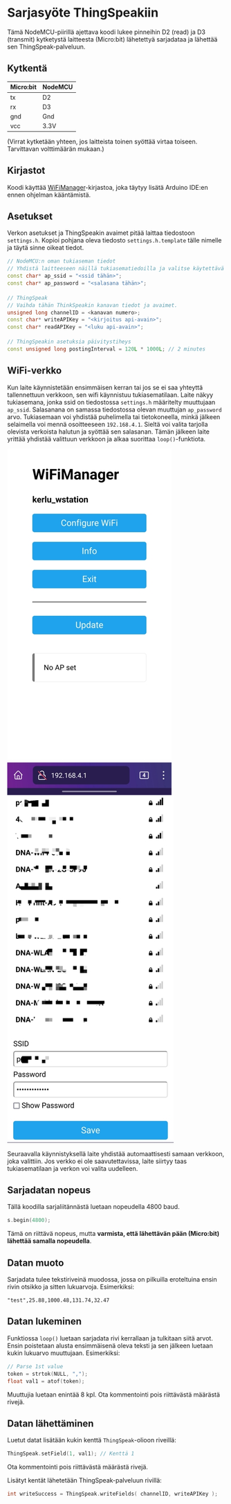 # Sarjasyöte ThingSpeakiin

Tämä NodeMCU-piirillä ajettava koodi lukee pinneihin D2 (read) ja D3 (transmit)
kytketystä laitteesta (Micro:bit) lähetettyä sarjadataa ja lähettää sen ThingSpeak-palveluun.

## Kytkentä

| Micro:bit | NodeMCU |
|-----------|---------|
| tx        | D2      |
| rx        | D3      |
| gnd       | Gnd     |
| vcc       | 3.3V    |

(Virrat kytketään yhteen, jos laitteista toinen syöttää virtaa toiseen. Tarvittavan volttimäärän mukaan.)

## Kirjastot

Koodi käyttää [WiFiManager](https://github.com/tzapu/WiFiManager)-kirjastoa, joka täytyy lisätä Arduino IDE:en ennen ohjelman kääntämistä.

## Asetukset

Verkon asetukset ja ThingSpeakin avaimet pitää laittaa tiedostoon `settings.h`.
Kopioi pohjana oleva tiedosto `settings.h.template` tälle nimelle ja
täytä sinne oikeat tiedot.
```c++
// NodeMCU:n oman tukiaseman tiedot
// Yhdistä laitteeseen näillä tukiasematiedoilla ja valitse käytettävä wifi-verkko.
const char* ap_ssid = "<ssid tähän>";
const char* ap_password = "<salasana tähän>";

// ThingSpeak
// Vaihda tähän ThinkSpeakin kanavan tiedot ja avaimet.
unsigned long channelID = <kanavan numero>;
const char* writeAPIKey = "<kirjoitus api-avain>";
const char* readAPIKey = "<luku api-avain>";

// ThingSpeakin asetuksia päivitystiheys
const unsigned long postingInterval = 120L * 1000L; // 2 minutes
```

## WiFi-verkko

Kun laite käynnistetään ensimmäisen kerran tai jos se ei saa yhteyttä
tallennettuun verkkoon, sen wifi käynnistuu tukiasematilaan.
Laite näkyy tukiasemana, jonka ssid on tiedostossa `settings.h` määritelty
muuttujaan `ap_ssid`. Salasanana on samassa tiedostossa olevan
muuttujan `ap_password` arvo. Tukiasemaan voi yhdistää puhelimella tai tietokoneella,
minkä jälkeen selaimella voi mennä osoitteeseen `192.168.4.1`.
Sieltä voi valita tarjolla olevista verkoista halutun ja syöttää sen salasanan.
Tämän jälkeen laite yrittää yhdistää valittuun verkkoon ja alkaa suorittaa
`loop()`-funktiota.

![WiFiManager etusivu](images/wifimanager_1.jpg)
![WiFiManager verkon valinta](images/wifimanager_2.jpg)

Seuraavalla käynnistyksellä laite yhdistää automaattisesti samaan verkkoon,
joka valittiin. Jos verkko ei ole saavutettavissa, laite siirtyy taas tukiasematilaan
ja verkon voi valita uudelleen.


## Sarjadatan nopeus

Tällä koodilla sarjaliitännästä luetaan nopeudella 4800 baud.
```c++
s.begin(4800);
```
Tämä on riittävä nopeus, mutta **varmista, että lähettävän pään (Micro:bit)
lähettää samalla nopeudella**.

## Datan muoto

Sarjadata tulee tekstiriveinä muodossa, jossa on pilkuilla eroteltuina
ensin rivin otsikko ja sitten lukuarvoja. Esimerkiksi:
```
"test",25.88,1000.48,131.74,32.47
```

## Datan lukeminen

Funktiossa `loop()` luetaan sarjadata rivi kerrallaan ja tulkitaan siitä arvot.
Ensin poistetaan alusta ensimmäisenä oleva teksti ja sen jälkeen luetaan kukin
lukuarvo muuttujaan. Esimerkiksi:
```c++
// Parse 1st value
token = strtok(NULL, ",");
float val1 = atof(token);
```

Muuttujia luetaan enintää 8 kpl. Ota kommentointi pois riittävästä määrästä rivejä.

## Datan lähettäminen

Luetut datat lisätään kukin kenttä `ThingSpeak`-olioon riveillä:
```c++
ThingSpeak.setField(1, val1); // Kenttä 1
```

Ota kommentointi pois riittävästä määrästä rivejä.

Lisätyt kentät lähetetään ThingSpeak-palveluun rivillä:
```c++
int writeSuccess = ThingSpeak.writeFields( channelID, writeAPIKey );
```
